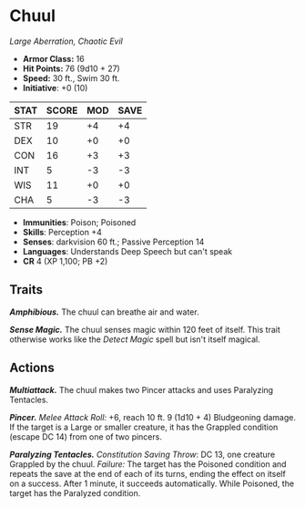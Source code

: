 # Chuul

*Large Aberration, Chaotic Evil*

- **Armor Class:** 16
- **Hit Points:** 76 (9d10 + 27)
- **Speed:** 30 ft., Swim 30 ft.
- **Initiative**: +0 (10)

|STAT|SCORE|MOD|SAVE|
| --- | --- | --- | ---- |
| STR | 19 | +4 | +4 |
| DEX | 10 | +0 | +0 |
| CON | 16 | +3 | +3 |
| INT | 5 | -3 | -3 |
| WIS | 11 | +0 | +0 |
| CHA | 5 | -3 | -3 |

- **Immunities**: Poison; Poisoned
- **Skills**: Perception +4
- **Senses**: darkvision 60 ft.; Passive Perception 14
- **Languages**: Understands Deep Speech but can't speak
- **CR** 4 (XP 1,100; PB +2)

## Traits

***Amphibious.*** The chuul can breathe air and water.

***Sense Magic.*** The chuul senses magic within 120 feet of itself. This trait otherwise works like the *Detect Magic* spell but isn't itself magical.


## Actions

***Multiattack.*** The chuul makes two Pincer attacks and uses Paralyzing Tentacles.

***Pincer.*** *Melee Attack Roll:* +6, reach 10 ft. 9 (1d10 + 4) Bludgeoning damage. If the target is a Large or smaller creature, it has the Grappled condition (escape DC 14) from one of two pincers.

***Paralyzing Tentacles.*** *Constitution Saving Throw*: DC 13, one creature Grappled by the chuul. *Failure:*  The target has the Poisoned condition and repeats the save at the end of each of its turns, ending the effect on itself on a success. After 1 minute, it succeeds automatically. While Poisoned, the target has the Paralyzed condition.

